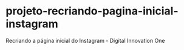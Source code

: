 # projeto-recriando-pagina-inicial-instagram
Recriando a página inicial do Instagram - Digital Innovation One

